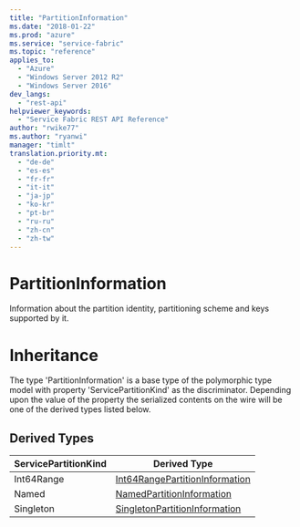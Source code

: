 ```yaml
---
title: "PartitionInformation"
ms.date: "2018-01-22"
ms.prod: "azure"
ms.service: "service-fabric"
ms.topic: "reference"
applies_to: 
  - "Azure"
  - "Windows Server 2012 R2"
  - "Windows Server 2016"
dev_langs: 
  - "rest-api"
helpviewer_keywords: 
  - "Service Fabric REST API Reference"
author: "rwike77"
ms.author: "ryanwi"
manager: "timlt"
translation.priority.mt: 
  - "de-de"
  - "es-es"
  - "fr-fr"
  - "it-it"
  - "ja-jp"
  - "ko-kr"
  - "pt-br"
  - "ru-ru"
  - "zh-cn"
  - "zh-tw"
---
```

# PartitionInformation

Information about the partition identity, partitioning scheme and keys supported by it.
# Inheritance

The type 'PartitionInformation' is a base type of the polymorphic type model with property 'ServicePartitionKind' as the discriminator.
Depending upon the value of the property the serialized contents on the wire will be one of the derived types listed below.
## Derived Types

| ServicePartitionKind | Derived Type |
| --- | --- | 
| Int64Range | [Int64RangePartitionInformation](sfclient-model-int64rangepartitioninformation.md) |
| Named | [NamedPartitionInformation](sfclient-model-namedpartitioninformation.md) |
| Singleton | [SingletonPartitionInformation](sfclient-model-singletonpartitioninformation.md) |

